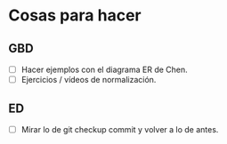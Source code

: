 # Cosas para hacer

## GBD

- [ ] Hacer ejemplos con el diagrama ER de Chen.
- [ ] Ejercicios / vídeos de normalización.

## ED

- [ ] Mirar lo de git checkup commit y volver a lo de antes.
